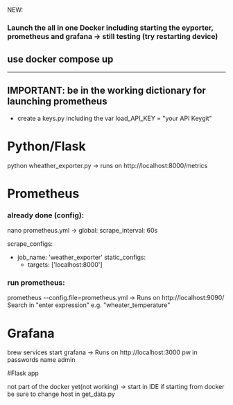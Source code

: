 #
NEW: 
### Launch the all in one Docker including starting the eyporter, prometheus and grafana -> still testing (try restarting device)
## use docker compose up

--------------------------------------------------------------------

## IMPORTANT: be in the working dictionary for launching prometheus
+ create a keys.py including the var load_API_KEY = "your API Keygit"


# Python/Flask
python wheather_exporter.py -> runs on http://localhost:8000/metrics
# Prometheus
### already done (config): 
nano prometheus.yml -> 
global:
  scrape_interval: 60s

scrape_configs:
  - job_name: 'weather_exporter'
    static_configs:
      - targets: ['localhost:8000']

### run prometheus:
prometheus --config.file=prometheus.yml -> Runs on http://localhost:9090/
Search in "enter expression" e.g. "wheater_temperature"

# Grafana
brew services start grafana -> Runs on http://localhost:3000
pw in passwords name admin


#Flask app

not part of the docker yet(not working) -> start in IDE
if starting from docker be sure to change host in get_data.py




